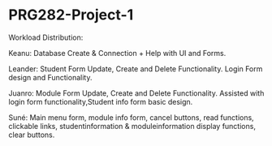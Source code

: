 # PRG282-Project-1

Workload Distribution: 

Keanu: Database Create & Connection + Help with UI and Forms.

Leander: Student Form Update, Create and Delete Functionality. Login Form design and Functionality.

Juanro: Module Form Update, Create and Delete Functionality. Assisted with login form functionality,Student info form basic design.

Suné: Main menu form, module info form, cancel buttons, read functions, clickable links, studentinformation & moduleinformation display functions, clear buttons.
